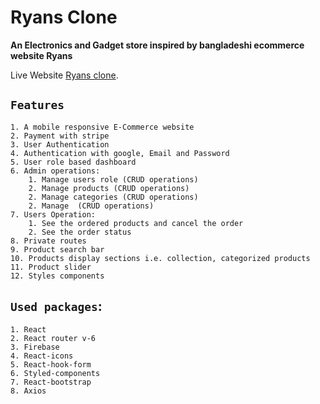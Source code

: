 # Ryans Clone
**An Electronics and Gadget store inspired by bangladeshi ecommerce website Ryans**

Live Website [Ryans clone](https://github.com/facebook/create-react-app).

## `Features`
    
    1. A mobile responsive E-Commerce website
    2. Payment with stripe
    3. User Authentication
    4. Authentication with google, Email and Password
    5. User role based dashboard
    6. Admin operations:
        1. Manage users role (CRUD operations)
        2. Manage products (CRUD operations)
        2. Manage categories (CRUD operations)
        2. Manage  (CRUD operations)
    7. Users Operation:
        1. See the ordered products and cancel the order
        2. See the order status
    8. Private routes
    9. Product search bar
    10. Products display sections i.e. collection, categorized products
    11. Product slider
    12. Styles components
    
## `Used packages`:
    1. React
    2. React router v-6
    3. Firebase
    4. React-icons
    5. React-hook-form
    6. Styled-components
    7. React-bootstrap
    8. Axios


